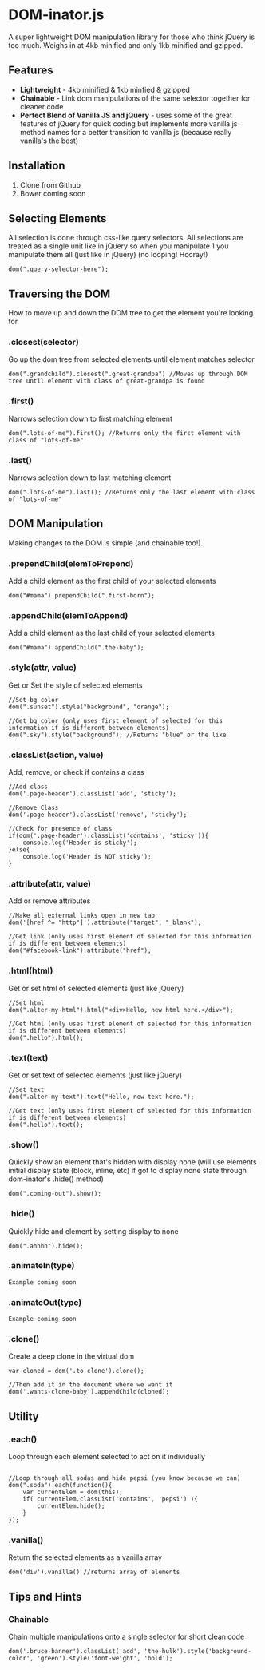 # DOM-inator.js
A super lightweight DOM manipulation library for those who think jQuery is too much. Weighs in at 4kb minified and only 1kb minified and gzipped.

## Features
* __Lightweight__ - 4kb minified & 1kb minfied & gzipped
* __Chainable__ - Link dom manipulations of the same selector together for cleaner code
* __Perfect Blend of Vanilla JS and jQuery__ - uses some of the great features of jQuery for quick coding but implements more vanilla js method names for a better transition to vanilla js (because really vanilla's the best)

## Installation

   1. Clone from Github
   2. Bower coming soon

## Selecting Elements
All selection is done through css-like query selectors. All selections are treated as a single unit like in jQuery so when you manipulate 1 you manipulate them all (just like in jQuery) (no looping! Hooray!)
```
dom(".query-selector-here");
```

## Traversing the DOM
How to move up and down the DOM tree to get the element you're looking for

### .closest(selector)
Go up the dom tree from selected elements until element matches selector
```
dom(".grandchild").closest(".great-grandpa") //Moves up through DOM tree until element with class of great-grandpa is found
```

### .first()
Narrows selection down to first matching element
```
dom(".lots-of-me").first(); //Returns only the first element with class of "lots-of-me"
```

### .last()
Narrows selection down to last matching element
```
dom(".lots-of-me").last(); //Returns only the last element with class of "lots-of-me"
```

## DOM Manipulation
Making changes to the DOM is simple (and chainable too!).

### .prependChild(elemToPrepend)
Add a child element as the first child of your selected elements
```
dom("#mama").prependChild(".first-born");
```

### .appendChild(elemToAppend)
Add a child element as the last child of your selected elements
```
dom("#mama").appendChild(".the-baby");
```

### .style(attr, value)
Get or Set the style of selected elements
```
//Set bg color
dom(".sunset").style("background", "orange");

//Get bg color (only uses first element of selected for this information if is different between elements)
dom(".sky").style("background"); //Returns "blue" or the like
```

### .classList(action, value)
Add, remove, or check if contains a class
```
//Add class
dom('.page-header').classList('add', 'sticky');

//Remove Class
dom('.page-header').classList('remove', 'sticky');

//Check for presence of class
if(dom('.page-header').classList('contains', 'sticky')){
    console.log('Header is sticky');
}else{
    console.log('Header is NOT sticky');
}
```

### .attribute(attr, value)
Add or remove attributes
```
//Make all external links open in new tab
dom('[href ^= "http"]').attribute("target", "_blank");

//Get link (only uses first element of selected for this information if is different between elements)
dom("#facebook-link").attribute("href");
```

### .html(html)
Get or set html of selected elements (just like jQuery)
```
//Set html
dom(".alter-my-html").html("<div>Hello, new html here.</div>");

//Get html (only uses first element of selected for this information if is different between elements)
dom(".hello").html();
```

### .text(text)
Get or set text of selected elements (just like jQuery)
```
//Set text
dom(".alter-my-text").text("Hello, new text here.");

//Get text (only uses first element of selected for this information if is different between elements)
dom(".hello").text();
```

### .show()
Quickly show an element that's hidden with display none (will use elements initial display state (block, inline, etc) if got to display none state through dom-inator's .hide() method)
```
dom(".coming-out").show();
```

### .hide()
Quickly hide and element by setting display to none
```
dom(".ahhhh").hide();
```

### .animateIn(type)
```
Example coming soon
```

### .animateOut(type)
```
Example coming soon
```

### .clone()
Create a deep clone in the virtual dom
```
var cloned = dom('.to-clone').clone();

//Then add it in the document where we want it
dom('.wants-clone-baby').appendChild(cloned);
```


## Utility

### .each()
Loop through each element selected to act on it individually
```

//Loop through all sodas and hide pepsi (you know because we can)
dom(".soda").each(function(){
    var currentElem = dom(this);
    if( currentElem.classList('contains', 'pepsi') ){
        currentElem.hide();
    }
});
```

### .vanilla()
Return the selected elements as a vanilla array
```
dom('div').vanilla() //returns array of elements
```

## Tips and Hints

### Chainable
Chain multiple manipulations onto a single selector for short clean code
```
dom('.bruce-banner').classList('add', 'the-hulk').style('background-color', 'green').style('font-weight', 'bold');
```
